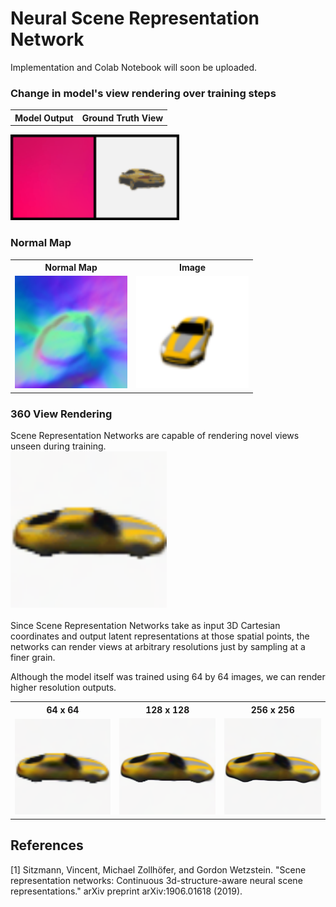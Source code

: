 # Neural Scene Representation Network

Implementation and Colab Notebook will soon be uploaded. 

### Change in model's view rendering over training steps

<table><tbody>
<!-- START TABLE -->
<!-- TABLE HEADER -->
<th valign="bottom">Model Output</th>
<th valign="bottom">Ground Truth View</th>
<!-- TABLE BODY -->
</tbody></table>
<img src="imgs/srn_single_scene.gif" width="270"/>

### Normal Map 
<table><tbody>
<!-- START TABLE -->
<!-- TABLE HEADER -->
<th valign="bottom">Normal Map</th>
<th valign="bottom">Image</th>
<!-- TABLE BODY -->
<tr>
<td><img src="imgs/normal_map.png" width="180"/></td>
<td><img src="imgs/gt.png" width="180"/></td>
</tr>
</tbody></table>

### 360 View Rendering
Scene Representation Networks are capable of rendering novel views unseen during training.<br>
<img src="imgs/scene_360_long.gif" width="250"/>
<br><br>
Since Scene Representation Networks take as input 3D Cartesian coordinates and output latent representations at those
spatial points, the networks can render views at arbitrary resolutions just by  sampling at a finer grain. 

Although the model itself was trained using 64 by 64 images, we can render higher resolution outputs.
<table><tbody>
<!-- START TABLE -->
<!-- TABLE HEADER -->
<th valign="bottom">64 x 64</th>
<th valign="bottom">128 x 128</th>
<th valign="bottom">256 x 256</th>
<!-- TABLE BODY -->
<tr>
<td><img src="imgs/hr64.png" width="180"/></td>
<td><img src="imgs/hr128.png" width="180"/></td>
<td><img src="imgs/hr256.png" width="180"/></td>
</tr>
</tbody></table>



<!--
![training gif](https://github.com/YooPaul/neural_scene_representations/blob/main/SRNs/imgs/srn_single_scene.gif)
-->
## References

[1] Sitzmann, Vincent, Michael Zollhöfer, and Gordon Wetzstein. "Scene representation networks: Continuous 3d-structure-aware neural scene representations." arXiv preprint arXiv:1906.01618 (2019).
